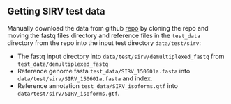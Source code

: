 ## Getting SIRV test data

Manually download the data from github [repo](https://github.com/epi2me-labs/wf-transcriptomes) by cloning the repo and moving the fastq files directory and reference files in the `test_data` directory from the repo into the input test directory `data/test/sirv`:
- The fastq input directory into `data/test/sirv/demultiplexed_fastq` from `test_data/demultiplexed_fastq`
- Reference genome fasta `test_data/SIRV_150601a.fasta` into `data/test/sirv/SIRV_150601a.fasta` and index.
- Reference annotation `test_data/SIRV_isoforms.gtf` into `data/test/sirv/SIRV_isoforms.gtf`.
